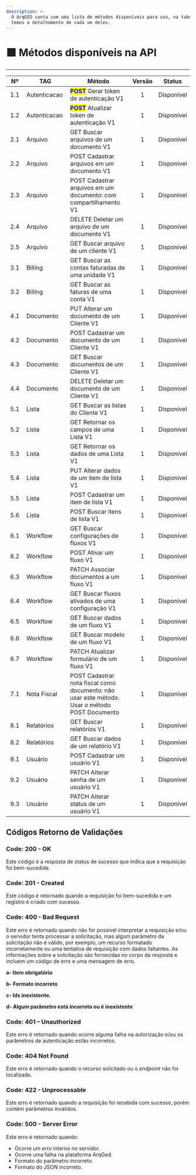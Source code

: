 ```yaml
---
description: >-
  O ArqGED conta com uma lista de métodos disponíveis para uso, na tabela abaixo
  temos o detalhamento de cada um deles.
---
```


# 🟩 Métodos disponíveis na API

***

<table><thead><tr><th width="101" align="center">Nº</th><th width="149">TAG       </th><th width="344">Método</th><th width="40" align="center">Versão</th><th align="center">Status</th></tr></thead><tbody><tr><td align="center">1.1</td><td>Autenticacao</td><td><mark style="color:blue;"><strong>POST</strong></mark> Gerar token de autenticação V1</td><td align="center">1</td><td align="center">Disponível</td></tr><tr><td align="center">1.2</td><td>Autenticacao</td><td><mark style="color:blue;"><strong>POST</strong></mark> Atualizar token de autenticação V1</td><td align="center">1</td><td align="center">Disponível</td></tr><tr><td align="center">2.1</td><td>Arquivo</td><td>GET Buscar arquivos de um documento V1</td><td align="center">1</td><td align="center">Disponível</td></tr><tr><td align="center">2.2</td><td>Arquivo</td><td>POST Cadastrar arquivos em um documento V1</td><td align="center">1</td><td align="center">Disponível</td></tr><tr><td align="center">2.3</td><td>Arquivo</td><td>POST Cadastrar arquivos em um documento: com compartilhamento V1</td><td align="center">1</td><td align="center">Disponível</td></tr><tr><td align="center">2.4</td><td>Arquivo</td><td>DELETE Deletar um arquivo de um documento V1</td><td align="center">1</td><td align="center">Disponível</td></tr><tr><td align="center">2.5</td><td>Arquivo</td><td>GET Buscar arquivo de um cliente V1</td><td align="center">1</td><td align="center">Disponível</td></tr><tr><td align="center">3.1</td><td>Billing</td><td>GET Buscar as contas faturadas de uma unidade V1</td><td align="center">1</td><td align="center">Disponível</td></tr><tr><td align="center">3.2</td><td>Billing</td><td>GET Buscar as faturas de uma conta V1</td><td align="center">1</td><td align="center">Disponível</td></tr><tr><td align="center">4.1</td><td>Documento</td><td>PUT Alterar um documento de um Cliente V1</td><td align="center">1</td><td align="center">Disponível</td></tr><tr><td align="center">4.2</td><td>Documento</td><td>POST Cadastrar um documento de um Cliente V1</td><td align="center">1</td><td align="center">Disponível</td></tr><tr><td align="center">4.3</td><td>Documento</td><td>GET Buscar documentos de um Cliente V1</td><td align="center">1</td><td align="center">Disponível</td></tr><tr><td align="center">4.4</td><td>Documento</td><td>DELETE Deletar um documento de um Cliente V1</td><td align="center">1</td><td align="center">Disponível</td></tr><tr><td align="center">5.1</td><td>Lista</td><td>GET Buscar as listas do Cliente V1</td><td align="center">1</td><td align="center">Disponível</td></tr><tr><td align="center">5.2</td><td>Lista</td><td>GET Retornar os campos de uma Lista V1</td><td align="center">1</td><td align="center">Disponível</td></tr><tr><td align="center">5.3</td><td>Lista</td><td>GET Retornar os dados de uma Lista V1</td><td align="center">1</td><td align="center">Disponível</td></tr><tr><td align="center">5.4</td><td>Lista</td><td>PUT Alterar dados de um item de lista V1</td><td align="center">1</td><td align="center">Disponível</td></tr><tr><td align="center">5.5</td><td>Lista</td><td>POST Cadastrar um item de lista V1</td><td align="center">1</td><td align="center">Disponível</td></tr><tr><td align="center">5.6</td><td>Lista</td><td>POST Buscar itens de lista V1</td><td align="center">1</td><td align="center">Disponível</td></tr><tr><td align="center">6.1</td><td>Workflow</td><td>GET Buscar configurações de fluxos V1</td><td align="center">1</td><td align="center">Disponível</td></tr><tr><td align="center">6.2</td><td>Workflow</td><td>POST Ativar um fluxo V1</td><td align="center">1</td><td align="center">Disponível</td></tr><tr><td align="center">6.3</td><td>Workflow</td><td>PATCH Associar documentos a um fluxo V1</td><td align="center">1</td><td align="center">Disponível</td></tr><tr><td align="center">6.4</td><td>Workflow</td><td>GET Buscar fluxos ativados de uma configuração V1</td><td align="center">1</td><td align="center">Disponível</td></tr><tr><td align="center">6.5</td><td>Workflow</td><td>GET Buscar dados de um fluxo V1</td><td align="center">1</td><td align="center">Disponível</td></tr><tr><td align="center">6.6</td><td>Workflow</td><td>GET Buscar modelo de um fluxo V1</td><td align="center">1</td><td align="center">Disponível</td></tr><tr><td align="center">6.7</td><td>Workflow</td><td>PATCH Atualizar formulário de um fluxo V1</td><td align="center">1</td><td align="center">Disponível</td></tr><tr><td align="center">7.1</td><td>Nota Fiscal</td><td>POST Cadastrar nota fiscal como documento: não usar este método. Usar o método POST Documento</td><td align="center">1</td><td align="center">Disponível</td></tr><tr><td align="center">8.1</td><td>Relatórios</td><td>GET Buscar relatórios V1</td><td align="center">1</td><td align="center">Disponível</td></tr><tr><td align="center">8.2</td><td>Relatórios</td><td>GET Buscar dados de um relatório V1</td><td align="center">1</td><td align="center">Disponível</td></tr><tr><td align="center">9.1</td><td>Usuário</td><td>POST Cadastrar um usuário V1</td><td align="center">1</td><td align="center">Disponível</td></tr><tr><td align="center">9.2</td><td>Usuário</td><td>PATCH Alterar senha de um usuário V1</td><td align="center">1</td><td align="center">Disponível</td></tr><tr><td align="center">9.3</td><td>Usuário</td><td>PATCH Alterar status de um usuário V1</td><td align="center">1</td><td align="center">Disponível</td></tr></tbody></table>

## Códigos Retorno de Validações

### Code: 200 - OK

Este código é a resposta de status de sucesso que indica que a requisição foi bem-sucedida.

### Code: 201 - Created

Este código é retornado quando a requisição foi bem-sucedida e um registro é criado com sucesso.

### Code: 400 - Bad Request

Este erro é retornado quando não for possível interpretar a requisição e/ou o servidor tenta processar a solicitação, mas algum parâmetro da solicitação não é válido, por exemplo, um recurso formatado incorretamente ou uma tentativa de requisição com dados faltantes. As informações sobre a solicitação são fornecidas no corpo da resposta e incluem um código de erro e uma mensagem de erro.

**a-      Item obrigatório**

**b-      Formato incorreto**

**c-       Ids inexistente.**

**d-      Algum parâmetro está incorreto ou é inexistente**

### Code: 401 – Unauthorized

Este erro é retornado quando ocorre alguma falha na autorização e/ou os parâmetros de autenticação estão incorretos.

### Code: 404 Not Found

Este erro é retornado quando o recurso solicitado ou o _endpoint_ não foi localizado.

### Code: 422 - Unprocessable

Este erro é retornado quando a requisição foi recebida com sucesso, porém contém parâmetros inválidos.

### Code: 500  - Server Error

Este erro é retornado quando:

* Ocorre um erro interno no servidor.
* Ocorre uma falha na plataforma ArqGed.
* Formato do parâmetro incorreto.
* Formato do JSON incorreto.

&#x20;
